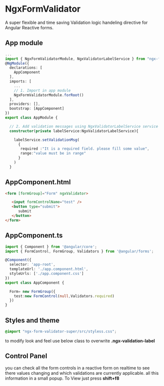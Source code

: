 # NgxFormValidator

A super flexible and time saving Validation logic handeling directive for Angular Reactive forms.

## App module
```typescript
...
import { NgxFormValidatorModule, NgxValidatorLabelService } from "ngx-form-validator-super";
@NgModule({
  declarations: [
    AppComponent
  ],
  imports: [
    ...
    // 1. Import in app module
    NgxFormValidatorModule.forRoot()
  ],
  providers: [],
  bootstrap: [AppComponent]
})
export class AppModule {

  // 2. Add validation messages using NgxValidatorLabelService service (you can inject this service in any component) `
  constructor(private labelService:NgxValidatorLabelService){

    labelService.setValidationMsg(
      {
       required :"It is a required field. please fill some value",
       range:"value must be in range"
      }
    )
  } 
```

## AppComponent.html
```html
<form [formGroup]="Form" ngxValidator>

   <input formControlName="test" />
   <button type="submit">
      submit
   </button>
</form>

```
## AppComponent.ts
```typescript
import { Component } from '@angular/core';
import { FormControl, FormGroup, Validators } from '@angular/forms';

@Component({
  selector: 'app-root',
  templateUrl: './app.component.html',
  styleUrls: ['./app.component.css']
})
export class AppComponent {

  Form= new FormGroup({
    test:new FormControl(null,Validators.required)
  })
}

```
## Styles and theme
```css
@import "ngx-form-validator-super/src/styless.css";
```
to modify look and feel use below class to overwrite
**.ngx-validation-label**

## Control Panel
you can check all the form controls in a reactive form on realtime to see there values changing and which validations are currently applicable. all this information in a small popup.
To View just press **shift+f8**

